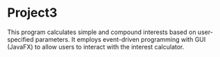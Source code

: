 # Project3

This program calculates simple and compound interests based on user-specified parameters.
It employs event-driven programming with GUI (JavaFX) to allow users to interact with the interest calculator.
